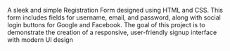 A sleek and simple Registration Form designed using HTML and CSS. This form includes fields for username, email, and password, along with social login buttons for Google and Facebook. The goal of this project is to demonstrate the creation of a responsive, user-friendly signup interface with modern UI design

